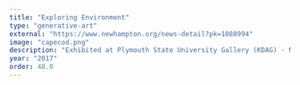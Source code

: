 ```yaml
---
title: "Exploring Environment"
type: "generative-art"
external: "https://www.newhampton.org/news-detail?pk=1088994"
image: "capecod.png"
description: "Exhibited at Plymouth State University Gallery (KDAG) · Mixed Media (sand, watercolor) · 67 x 50.5 cm (WxH)"
year: "2017"
order: 48.0
---
```

